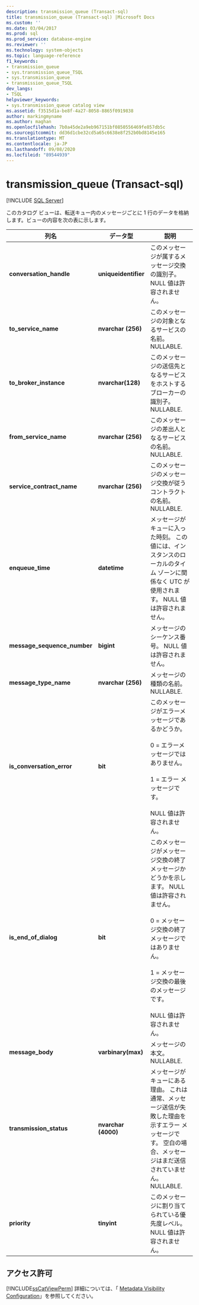```yaml
---
description: transmission_queue (Transact-sql)
title: transmission_queue (Transact-sql) |Microsoft Docs
ms.custom: ''
ms.date: 03/04/2017
ms.prod: sql
ms.prod_service: database-engine
ms.reviewer: ''
ms.technology: system-objects
ms.topic: language-reference
f1_keywords:
- transmission_queue
- sys.transmission_queue_TSQL
- sys.transmission_queue
- transmission_queue_TSQL
dev_langs:
- TSQL
helpviewer_keywords:
- sys.transmission_queue catalog view
ms.assetid: f3515d1a-be8f-4a27-8058-8865f0919838
author: markingmyname
ms.author: maghan
ms.openlocfilehash: 7b0a45de2a9eb967151bf0850556469fe857db5c
ms.sourcegitcommit: dd36d1cbe32cd5a65c6638e8f252b0bd8145e165
ms.translationtype: MT
ms.contentlocale: ja-JP
ms.lasthandoff: 09/08/2020
ms.locfileid: "89544939"
---
```

# <a name="systransmission_queue-transact-sql"></a>transmission_queue (Transact-sql)
[!INCLUDE [SQL Server](../../includes/applies-to-version/sqlserver.md)]

  このカタログ ビューは、転送キュー内のメッセージごとに 1 行のデータを格納します。ビューの内容を次の表に示します。  
  
|列名|データ型|説明|  
|-----------------|---------------|-----------------|  
|**conversation_handle**|**uniqueidentifier**|このメッセージが属するメッセージ交換の識別子。 NULL 値は許容されません。|  
|**to_service_name**|**nvarchar (256)**|このメッセージの対象となるサービスの名前。 NULLABLE.|  
|**to_broker_instance**|**nvarchar(128)**|このメッセージの送信先となるサービスをホストするブローカーの識別子。 NULLABLE.|  
|**from_service_name**|**nvarchar (256)**|このメッセージの差出人となるサービスの名前。 NULLABLE.|  
|**service_contract_name**|**nvarchar (256)**|このメッセージのメッセージ交換が従うコントラクトの名前。 NULLABLE.|  
|**enqueue_time**|**datetime**|メッセージがキューに入った時刻。 この値には、インスタンスのローカルのタイム ゾーンに関係なく UTC が使用されます。 NULL 値は許容されません。|  
|**message_sequence_number**|**bigint**|メッセージのシーケンス番号。 NULL 値は許容されません。|  
|**message_type_name**|**nvarchar (256)**|メッセージの種類の名前。 NULLABLE.|  
|**is_conversation_error**|**bit**|このメッセージがエラーメッセージであるかどうか。<br /><br /> 0 = エラーメッセージではありません。<br /><br /> 1 = エラー メッセージです。<br /><br /> NULL 値は許容されません。|  
|**is_end_of_dialog**|**bit**|このメッセージがメッセージ交換の終了メッセージかどうかを示します。 NULL 値は許容されません。<br /><br /> 0 = メッセージ交換の終了メッセージではありません。<br /><br /> 1 = メッセージ交換の最後のメッセージです。<br /><br /> NULL 値は許容されません。|  
|**message_body**|**varbinary(max)**|メッセージの本文。 NULLABLE.|  
|**transmission_status**|**nvarchar (4000)**|メッセージがキューにある理由。 これは通常、メッセージ送信が失敗した理由を示すエラー メッセージです。 空白の場合、メッセージはまだ送信されていません。 NULLABLE.|  
|**priority**|**tinyint**|このメッセージに割り当てられている優先度レベル。 NULL 値は許容されません。|  
  
## <a name="permissions"></a>アクセス許可  
 [!INCLUDE[ssCatViewPerm](../../includes/sscatviewperm-md.md)] 詳細については、「 [Metadata Visibility Configuration](../../relational-databases/security/metadata-visibility-configuration.md)」を参照してください。  
  
  
